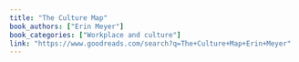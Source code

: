 ```yaml
---
title: "The Culture Map"
book_authors: ["Erin Meyer"]
book_categories: ["Workplace and culture"]
link: "https://www.goodreads.com/search?q=The+Culture+Map+Erin+Meyer"
---
```

